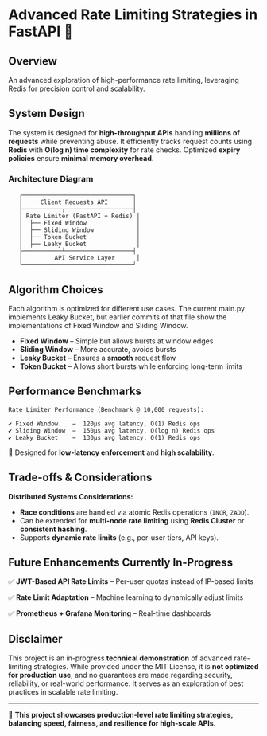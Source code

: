 # Advanced Rate Limiting Strategies in FastAPI 🚀

## Overview
An advanced exploration of high-performance rate limiting, leveraging Redis for precision control and scalability.

## System Design
The system is designed for **high-throughput APIs** handling **millions of requests** while preventing abuse. It efficiently tracks request counts using **Redis** with **O(log n) time complexity** for rate checks. Optimized **expiry policies** ensure **minimal memory overhead**.

### Architecture Diagram
```
   ┌───────────────────────────────┐
   │     Client Requests API       │
   ├───────────┬───────────────────┤
   │ Rate Limiter (FastAPI + Redis) │
   │  ├── Fixed Window              │
   │  ├── Sliding Window            │
   │  ├── Token Bucket              │
   │  ├── Leaky Bucket              │
   ├───────────┴───────────────────┤
   │         API Service Layer      │
   └───────────────────────────────┘
```

## Algorithm Choices
Each algorithm is optimized for different use cases. The current main.py implements Leaky Bucket, but earlier commits of that file show the implementations of Fixed Window and Sliding Window. 

- **Fixed Window** – Simple but allows bursts at window edges
- **Sliding Window** – More accurate, avoids bursts
- **Leaky Bucket** – Ensures a **smooth** request flow
- **Token Bucket** – Allows short bursts while enforcing long-term limits

## Performance Benchmarks
```
Rate Limiter Performance (Benchmark @ 10,000 requests):
-------------------------------------------------------
✔ Fixed Window    →  120μs avg latency, O(1) Redis ops
✔ Sliding Window  →  150μs avg latency, O(log n) Redis ops
✔ Leaky Bucket    →  130μs avg latency, O(1) Redis ops
```
📌 Designed for **low-latency enforcement** and **high scalability**.

## Trade-offs & Considerations
**Distributed Systems Considerations:**
- **Race conditions** are handled via atomic Redis operations (`INCR`, `ZADD`).
- Can be extended for **multi-node rate limiting** using **Redis Cluster** or **consistent hashing**.
- Supports **dynamic rate limits** (e.g., per-user tiers, API keys).

## Future Enhancements Currently In-Progress
✅ **JWT-Based API Rate Limits** – Per-user quotas instead of IP-based limits

✅ **Rate Limit Adaptation** – Machine learning to dynamically adjust limits

✅ **Prometheus + Grafana Monitoring** – Real-time dashboards

## Disclaimer
This project is an in-progress **technical demonstration** of advanced rate-limiting strategies. While provided under the MIT License, it is **not optimized for production use**, and no guarantees are made regarding security, reliability, or real-world performance. It serves as an exploration of best practices in scalable rate limiting.

---
🚀 **This project showcases production-level rate limiting strategies, balancing speed, fairness, and resilience for high-scale APIs.**

